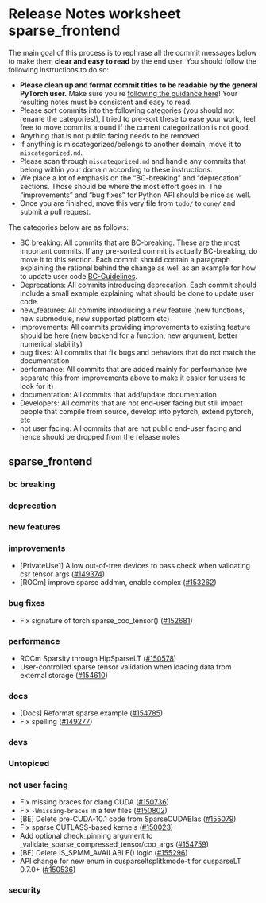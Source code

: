 
# Release Notes worksheet sparse_frontend

The main goal of this process is to rephrase all the commit messages below to make them **clear and easy to read** by the end user. You should follow the following instructions to do so:

* **Please clean up and format commit titles to be readable by the general PyTorch user.** Make sure you're [following the guidance here](https://docs.google.com/document/d/14OmgGBr1w6gl1VO47GGGdwrIaUNr92DFhQbY_NEk8mQ/edit)! Your resulting notes must be consistent and easy to read.
* Please sort commits into the following categories (you should not rename the categories!), I tried to pre-sort these to ease your work, feel free to move commits around if the current categorization is not good.
* Anything that is not public facing needs to be removed.
* If anything is miscategorized/belongs to another domain, move it to `miscategorized.md`.
* Please scan through `miscategorized.md` and handle any commits that belong within your domain according to these instructions.
* We place a lot of emphasis on the “BC-breaking” and “deprecation” sections. Those should be where the most effort goes in. The “improvements” and “bug fixes” for Python API should be nice as well.
* Once you are finished, move this very file from `todo/` to `done/` and submit a pull request.

The categories below are as follows:

* BC breaking: All commits that are BC-breaking. These are the most important commits. If any pre-sorted commit is actually BC-breaking, do move it to this section. Each commit should contain a paragraph explaining the rational behind the change as well as an example for how to update user code [BC-Guidelines](https://docs.google.com/document/d/14OmgGBr1w6gl1VO47GGGdwrIaUNr92DFhQbY_NEk8mQ/edit#heading=h.a9htwgvvec1m).
* Deprecations: All commits introducing deprecation. Each commit should include a small example explaining what should be done to update user code.
* new_features: All commits introducing a new feature (new functions, new submodule, new supported platform etc)
* improvements: All commits providing improvements to existing feature should be here (new backend for a function, new argument, better numerical stability)
* bug fixes: All commits that fix bugs and behaviors that do not match the documentation
* performance: All commits that are added mainly for performance (we separate this from improvements above to make it easier for users to look for it)
* documentation: All commits that add/update documentation
* Developers: All commits that are not end-user facing but still impact people that compile from source, develop into pytorch, extend pytorch, etc
* not user facing: All commits that are not public end-user facing and hence should be dropped from the release notes

## sparse_frontend
### bc breaking
### deprecation
### new features
### improvements
- [PrivateUse1] Allow out-of-tree devices to pass check when validating csr tensor args ([#149374](https://github.com/pytorch/pytorch/pull/149374))
- [ROCm] improve sparse addmm, enable complex ([#153262](https://github.com/pytorch/pytorch/pull/153262))
### bug fixes
- Fix signature of torch.sparse_coo_tensor() ([#152681](https://github.com/pytorch/pytorch/pull/152681))
### performance
- ROCm Sparsity through HipSparseLT ([#150578](https://github.com/pytorch/pytorch/pull/150578))
- User-controlled sparse tensor validation when loading data from external storage ([#154610](https://github.com/pytorch/pytorch/pull/154610))
### docs
- [Docs] Reformat sparse example ([#154785](https://github.com/pytorch/pytorch/pull/154785))
- Fix spelling ([#149277](https://github.com/pytorch/pytorch/pull/149277))
### devs
### Untopiced

### not user facing
- Fix missing braces for clang CUDA ([#150736](https://github.com/pytorch/pytorch/pull/150736))
- Fix `-Wmissing-braces` in a few files ([#150802](https://github.com/pytorch/pytorch/pull/150802))
- [BE] Delete pre-CUDA-10.1 code from SparseCUDABlas ([#155079](https://github.com/pytorch/pytorch/pull/155079))
- Fix sparse CUTLASS-based kernels ([#150023](https://github.com/pytorch/pytorch/pull/150023))
- Add optional check_pinning argument to _validate_sparse_compressed_tensor/coo_args ([#154759](https://github.com/pytorch/pytorch/pull/154759))
- [BE] Delete IS_SPMM_AVAILABLE() logic ([#155296](https://github.com/pytorch/pytorch/pull/155296))
- API change for new enum in cusparseltsplitkmode-t for cusparseLT 0.7.0+ ([#150536](https://github.com/pytorch/pytorch/pull/150536))
### security
